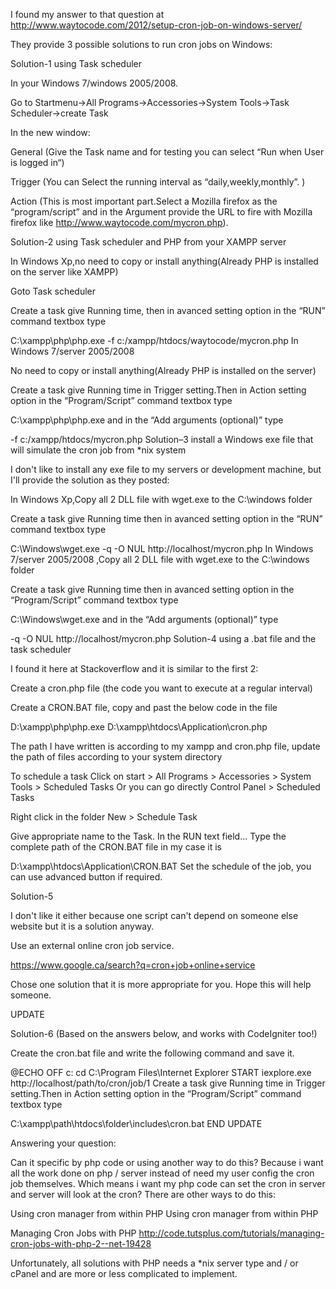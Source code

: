 
I found my answer to that question at http://www.waytocode.com/2012/setup-cron-job-on-windows-server/

They provide 3 possible solutions to run cron jobs on Windows:

Solution-1 using Task scheduler

In your Windows 7/windows 2005/2008.

Go to Startmenu->All Programs->Accessories->System Tools->Task Scheduler->create Task

In the new window:

General (Give the Task name and for testing you can select “Run when User is logged in“)

Trigger (You can Select the running interval as “daily,weekly,monthly”. )

Action (This is most important part.Select a Mozilla firefox as the “program/script” and in the Argument provide the URL to fire with Mozilla firefox like http://www.waytocode.com/mycron.php).

Solution-2 using Task scheduler and PHP from your XAMPP server

In Windows Xp,no need to copy or install anything(Already PHP is installed on the server like XAMPP)

Goto Task scheduler

Create a task give Running time, then in avanced setting option in the “RUN” command textbox type

C:\xampp\php\php.exe -f c:/xampp/htdocs/waytocode/mycron.php
In Windows 7/server 2005/2008

No need to copy or install anything(Already PHP is installed on the server)

Create a task give Running time in Trigger setting.Then in Action setting option in the “Program/Script” command textbox type

C:\xampp\php\php.exe
and in the “Add arguments (optional)” type

-f c:/xampp/htdocs/mycron.php
Solution–3 install a Windows exe file that will simulate the cron job from *nix system

I don't like to install any exe file to my servers or development machine, but I'll provide the solution as they posted:

In Windows Xp,Copy all 2 DLL file with wget.exe to the C:\windows folder

Create a task give Running time then in avanced setting option in the “RUN” command textbox type

C:\Windows\wget.exe -q -O NUL http://localhost/mycron.php
In Windows 7/server 2005/2008 ,Copy all 2 DLL file with wget.exe to the C:\windows folder

Create a task give Running time then in avanced setting option in the “Program/Script” command textbox type

C:\Windows\wget.exe
and in the “Add arguments (optional)” type

-q -O NUL http://localhost/mycron.php
Solution-4 using a .bat file and the task scheduler

I found it here at Stackoverflow and it is similar to the first 2:

Create a cron.php file (the code you want to execute at a regular interval)

Create a CRON.BAT file, copy and past the below code in the file

D:\xampp\php\php.exe D:\xampp\htdocs\Application\cron.php

The path I have written is according to my xampp and cron.php file, update the path of files according to your system directory

To schedule a task Click on start > All Programs > Accessories > System Tools > Scheduled Tasks
Or you can go directly Control Panel > Scheduled Tasks

Right click in the folder New > Schedule Task

Give appropriate name to the Task. In the RUN text field… Type the complete path of the CRON.BAT file in my case it is

D:\xampp\htdocs\Application\CRON.BAT
Set the schedule of the job, you can use advanced button if required.

Solution-5

I don't like it either because one script can't depend on someone else website but it is a solution anyway.

Use an external online cron job service.

https://www.google.ca/search?q=cron+job+online+service

Chose one solution that it is more appropriate for you. Hope this will help someone.

UPDATE

Solution-6 (Based on the answers below, and works with CodeIgniter too!)

Create the cron.bat file and write the following command and save it.

@ECHO OFF
c:
cd C:\Program Files\Internet Explorer
START iexplore.exe http://localhost/path/to/cron/job/1
Create a task give Running time in Trigger setting.Then in Action setting option in the “Program/Script” command textbox type

C:\xampp\path\htdocs\folder\includes\cron.bat
END UPDATE

Answering your question:

Can it specific by php code or using another way to do this? Because i want all the work done on php / server instead of need my user config the cron job themselves. Which means i want my php code can set the cron in server and server will look at the cron?
There are other ways to do this:

Using cron manager from within PHP Using cron manager from within PHP

Managing Cron Jobs with PHP http://code.tutsplus.com/tutorials/managing-cron-jobs-with-php-2--net-19428

Unfortunately, all solutions with PHP needs a *nix server type and / or cPanel and are more or less complicated to implement.
